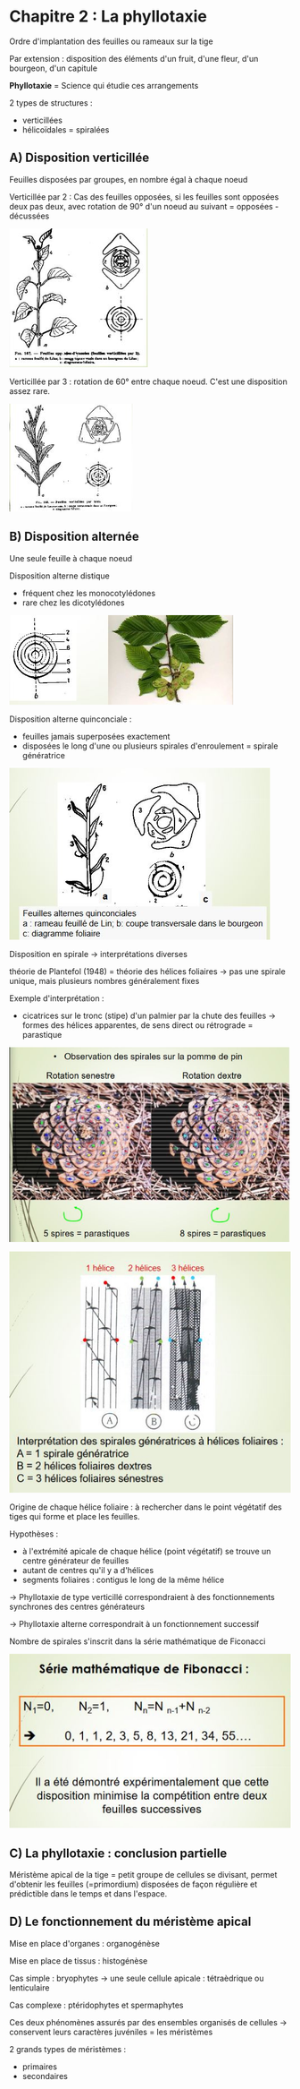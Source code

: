 # Chapitre 2 : La phyllotaxie

Ordre d'implantation des feuilles ou rameaux sur la tige

Par extension : disposition des éléments d'un fruit, d'une fleur, d'un bourgeon, d'un capitule

**Phyllotaxie** = Science qui étudie ces arrangements 


2 types de structures :

* verticillées
* hélicoïdales = spiralées

## A) Disposition verticillée

Feuilles disposées par groupes, en nombre égal à chaque noeud

Verticillée par 2 : Cas des feuilles opposées, si les feuilles sont opposées deux pas deux, avec rotation de 90° d'un noeud au suivant = opposées - décussées

![Verticillée par 2](Images/v2.JPG)

Verticillée par 3 : rotation de 60° entre chaque noeud. C'est une disposition assez rare.

![Verticillée par 3](Images/v3.JPG)

## B) Disposition alternée

Une seule feuille à chaque noeud

Disposition alterne distique

* fréquent chez les monocotylédones
* rare chez les dicotylédones

![Disposition distique](Images/distique.JPG)

Disposition alterne quinconciale :

* feuilles jamais superposées exactement
* disposées le long d'une ou plusieurs spirales d'enroulement = spirale génératrice

![Disposition alterne quinconciale](Images/quinconciale.JPG)

Disposition en spirale -> interprétations diverses

théorie de Plantefol (1948) = théorie des hélices foliaires -> pas une spirale unique, mais plusieurs nombres généralement fixes

Exemple d'interprétation : 

* cicatrices sur le tronc (stipe) d'un palmier par la chute des feuilles -> formes des hélices apparentes, de sens direct ou rétrograde = parastique

![Observation des spirales sur la pomme de pin](Images/pin.JPG)

![Nombre d'hélices](Images/helice.JPG)

Origine de chaque hélice foliaire : à rechercher dans le point végétatif des tiges qui forme et place les feuilles.

Hypothèses : 

* à l'extrémité apicale de chaque hélice (point végétatif) se trouve un centre générateur de feuilles
* autant de centres qu'il y a d'hélices
* segments foliaires : contigus le long de la même hélice

-> Phyllotaxie de type verticillé correspondraient à des fonctionnements synchrones des centres générateurs

-> Phyllotaxie alterne correspondrait à un fonctionnement successif

Nombre de spirales s'inscrit dans la série mathématique de Ficonacci

![Série mathématique de Fibonacci](Images/fibonacci.JPG)

## C) La phyllotaxie : conclusion partielle

Méristème apical de la tige = petit groupe de cellules se divisant, permet d'obtenir les feuilles (=primordium) disposées de façon régulière et prédictible dans le temps et dans l'espace.

## D) Le fonctionnement du méristème apical

Mise en place d'organes : organogénèse

Mise en place de tissus : histogénèse

Cas simple : bryophytes -> une seule cellule apicale : tétraèdrique ou lenticulaire

Cas complexe : ptéridophytes et spermaphytes

Ces deux phénomènes assurés par des ensembles organisés de cellules -> conservent leurs caractères juvéniles = les méristèmes

2 grands types de méristèmes :

* primaires 
* secondaires

